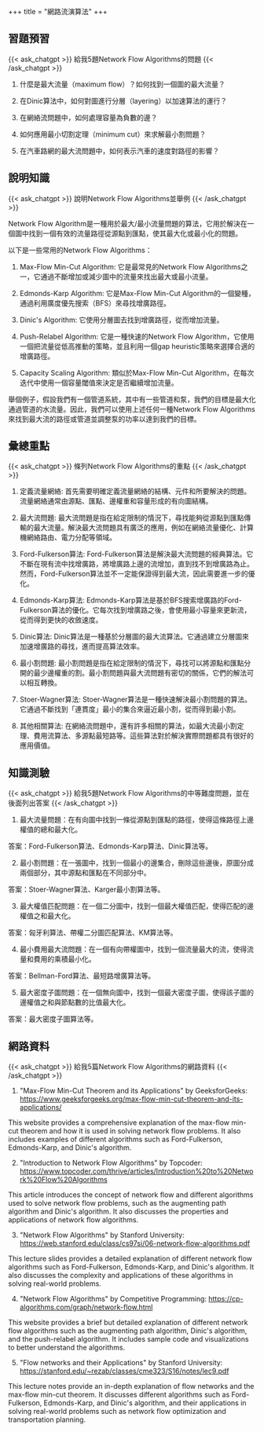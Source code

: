+++
title = "網路流演算法"
+++
## 習題預習
{{< ask_chatgpt >}}
給我5題Network Flow Algorithms的問題
{{< /ask_chatgpt >}}



1. 什麼是最大流量（maximum flow）？如何找到一個圖的最大流量？

2. 在Dinic算法中，如何對圖進行分層（layering）以加速算法的運行？

3. 在網絡流問題中，如何處理容量為負數的邊？

4. 如何應用最小切割定理（minimum cut）來求解最小割問題？

5. 在汽車路網的最大流問題中，如何表示汽車的速度對路徑的影響？   

## 說明知識
{{< ask_chatgpt >}}
說明Network Flow Algorithms並舉例
{{< /ask_chatgpt >}}



Network Flow Algorithm是一種用於最大/最小流量問題的算法，它用於解決在一個圖中找到一個有效的流量路徑從源點到匯點，使其最大化或最小化的問題。

以下是一些常用的Network Flow Algorithms：

1. Max-Flow Min-Cut Algorithm: 它是最常見的Network Flow Algorithms之一，它通過不斷增加或減少圖中的流量來找出最大或最小流量。

2. Edmonds-Karp Algorithm: 它是Max-Flow Min-Cut Algorithm的一個變種，通過利用廣度優先搜索（BFS）來尋找增廣路徑。

3. Dinic's Algorithm: 它使用分層圖去找到增廣路徑，從而增加流量。

4. Push-Relabel Algorithm: 它是一種快速的Network Flow Algorithm，它使用一個把流量從低高推動的策略，並且利用一個gap heuristic策略來選擇合適的增廣路徑。

5. Capacity Scaling Algorithm: 類似於Max-Flow Min-Cut Algorithm，在每次迭代中使用一個容量閾值來決定是否繼續增加流量。

舉個例子，假設我們有一個管道系統，其中有一些管道和泵，我們的目標是最大化通過管道的水流量。因此，我們可以使用上述任何一種Network Flow Algorithms來找到最大流的路徑或管道並調整泵的功率以達到我們的目標。   

## 彙總重點
{{< ask_chatgpt >}}
條列Network Flow Algorithms的重點
{{< /ask_chatgpt >}}



1. 定義流量網絡: 首先需要明確定義流量網絡的結構、元件和所要解決的問題。流量網絡通常由源點、匯點、邊權重和容量形成的有向圖結構。

2. 最大流問題: 最大流問題是指在給定限制的情況下，尋找能夠從源點到匯點傳輸的最大流量。解決最大流問題具有廣泛的應用，例如在網絡流量優化、計算機網絡路由、電力分配等領域。

3. Ford-Fulkerson算法: Ford-Fulkerson算法是解決最大流問題的經典算法。它不斷在現有流中找增廣路，將增廣路上邊的流增加，直到找不到增廣路為止。然而，Ford-Fulkerson算法並不一定能保證得到最大流，因此需要進一步的優化。

4. Edmonds-Karp算法: Edmonds-Karp算法是基於BFS搜索增廣路的Ford-Fulkerson算法的優化。它每次找到增廣路之後，會使用最小容量來更新流，從而得到更快的收斂速度。

5. Dinic算法: Dinic算法是一種基於分層圖的最大流算法。它通過建立分層圖來加速增廣路的尋找，進而提高算法效率。

6. 最小割問題: 最小割問題是指在給定限制的情況下，尋找可以將源點和匯點分開的最少邊權重的割。最小割問題與最大流問題有密切的關係，它們的解法可以相互轉換。

7. Stoer-Wagner算法: Stoer-Wagner算法是一種快速解決最小割問題的算法。它通過不斷找到「連貫度」最小的集合來逼近最小割，從而得到最小割。

8. 其他相關算法: 在網絡流問題中，還有許多相關的算法，如最大流最小割定理、費用流算法、多源點最短路等。這些算法對於解決實際問題都具有很好的應用價值。   

## 知識測驗
{{< ask_chatgpt >}}
給我5題Network Flow Algorithms的中等難度問題，並在後面列出答案
{{< /ask_chatgpt >}}



1. 最大流量問題：在有向圖中找到一條從源點到匯點的路徑，使得這條路徑上邊權值的總和最大化。 

答案：Ford-Fulkerson算法、Edmonds-Karp算法、Dinic算法等。

2. 最小割問題：在一張圖中，找到一個最小的邊集合，刪除這些邊後，原圖分成兩個部分，其中源點和匯點在不同部分中。 

答案：Stoer-Wagner算法、Karger最小割算法等。

3. 最大權值匹配問題：在一個二分圖中，找到一個最大權值匹配，使得匹配的邊權值之和最大化。 

答案：匈牙利算法、帶權二分圖匹配算法、KM算法等。

4. 最小費用最大流問題：在一個有向帶權圖中，找到一個流量最大的流，使得流量和費用的乘積最小化。 

答案：Bellman-Ford算法、最短路增廣算法等。

5. 最大密度子圖問題：在一個無向圖中，找到一個最大密度子圖，使得該子圖的邊權值之和與節點數的比值最大化。 

答案：最大密度子圖算法等。   

## 網路資料
{{< ask_chatgpt >}}
給我5篇Network Flow Algorithms的網路資料
{{< /ask_chatgpt >}}



1. "Max-Flow Min-Cut Theorem and its Applications" by GeeksforGeeks:
https://www.geeksforgeeks.org/max-flow-min-cut-theorem-and-its-applications/

This website provides a comprehensive explanation of the max-flow min-cut theorem and how it is used in solving network flow problems. It also includes examples of different algorithms such as Ford-Fulkerson, Edmonds-Karp, and Dinic's algorithm.

2. "Introduction to Network Flow Algorithms" by Topcoder:
https://www.topcoder.com/thrive/articles/Introduction%20to%20Network%20Flow%20Algorithms

This article introduces the concept of network flow and different algorithms used to solve network flow problems, such as the augmenting path algorithm and Dinic's algorithm. It also discusses the properties and applications of network flow algorithms.

3. "Network Flow Algorithms" by Stanford University:
https://web.stanford.edu/class/cs97si/06-network-flow-algorithms.pdf

This lecture slides provides a detailed explanation of different network flow algorithms such as Ford-Fulkerson, Edmonds-Karp, and Dinic's algorithm. It also discusses the complexity and applications of these algorithms in solving real-world problems.

4. "Network Flow Algorithms" by Competitive Programming:
https://cp-algorithms.com/graph/network-flow.html

This website provides a brief but detailed explanation of different network flow algorithms such as the augmenting path algorithm, Dinic's algorithm, and the push-relabel algorithm. It includes sample code and visualizations to better understand the algorithms.

5. "Flow networks and their Applications" by Stanford University:
https://stanford.edu/~rezab/classes/cme323/S16/notes/lec9.pdf

This lecture notes provide an in-depth explanation of flow networks and the max-flow min-cut theorem. It discusses different algorithms such as Ford-Fulkerson, Edmonds-Karp, and Dinic's algorithm, and their applications in solving real-world problems such as network flow optimization and transportation planning.   

